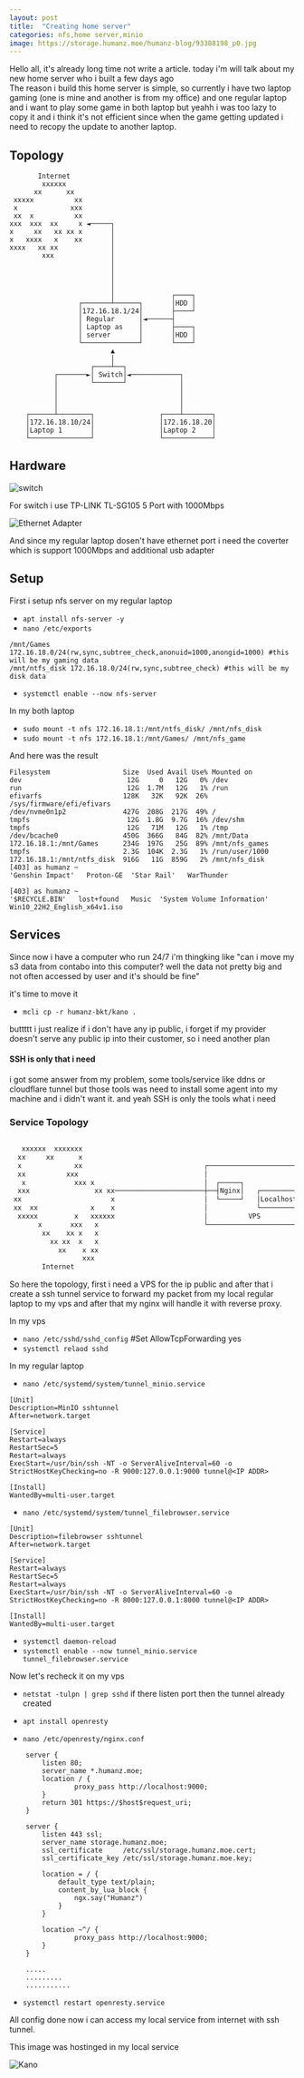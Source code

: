 ```yaml
---
layout: post
title:  "Creating home server"
categories: nfs,home server,minio
image: https://storage.humanz.moe/humanz-blog/93388198_p0.jpg
---
```


Hello all, it's already long time not write a article. today i'm will talk about my new home server who i built a few days ago  
The reason i build this home server is simple, so currently i have two laptop gaming (one is mine and another is from my office) and one regular laptop and i want to play some game in both laptop but yeahh i was too lazy to copy it and i think it's not efficient since when the game getting updated i need to recopy the update to another laptop.

## Topology
```
       Internet
        xxxxxx
      xx      xx
 xxxxx          xx
 x             xxx
 xx  x          xx
xxx  xxx  xx     x ◄─────┐
x     xx   xx xx x       │
x   xxxx   x    xx       │
xxxx   xx xx             │
        xxx              │
                         │
                         │
                         │
                         │
                         │              ┌────┐
                 ┌───────┴──────┐       │HDD │
                 │172.16.18.1/24│       ├────┘
                 │ Regular      │◄──────┤
                 │ Laptop as    │       ├────┐
                 │ server       │       │HDD │
                 └──────────────┘       └────┘
                         ▲
                         │
                    ┌────┴──┐
           ┌───────►│ Switch│◄────────────┐
           │        └───────┘             │
           │                              │
           │                              │
           │                              │
    ┌──────┴────────┐                ┌────┴───────┐
    │172.16.18.10/24│                │172.16.18.20│
    │Laptop 1       │                │Laptop 2    │
    └───────────────┘                └────────────┘
```


## Hardware

![switch](../../assets/img/home_server/hw_1.png)


For switch i use TP-LINK TL-SG105 5 Port with 1000Mbps

![Ethernet Adapter](../../assets/img/home_server/hw_2.png)

And since my regular laptop dosen't have ethernet port i need the coverter which is support 1000Mbps and additional usb adapter

## Setup
First i setup nfs server on my regular laptop

- `apt install nfs-server -y`
- `nano /etc/exports`
```
/mnt/Games 172.16.18.0/24(rw,sync,subtree_check,anonuid=1000,anongid=1000) #this will be my gaming data
/mnt/ntfs_disk 172.16.18.0/24(rw,sync,subtree_check) #this will be my disk data
```
- `systemctl enable --now nfs-server`

In my both laptop
- `sudo mount -t nfs 172.16.18.1:/mnt/ntfs_disk/ /mnt/nfs_disk`
- `sudo mount -t nfs 172.16.18.1:/mnt/Games/ /mnt/nfs_game`

And here was the result
```
Filesystem                  Size  Used Avail Use% Mounted on
dev                          12G     0   12G   0% /dev
run                          12G  1.7M   12G   1% /run
efivarfs                    128K   32K   92K  26% /sys/firmware/efi/efivars
/dev/nvme0n1p2              427G  208G  217G  49% /
tmpfs                        12G  1.8G  9.7G  16% /dev/shm
tmpfs                        12G   71M   12G   1% /tmp
/dev/bcache0                450G  366G   84G  82% /mnt/Data
172.16.18.1:/mnt/Games      234G  197G   25G  89% /mnt/nfs_games
tmpfs                       2.3G  104K  2.3G   1% /run/user/1000
172.16.18.1:/mnt/ntfs_disk  916G   11G  859G   2% /mnt/nfs_disk
[403] as humanz ~
'Genshin Impact'   Proton-GE  'Star Rail'   WarThunder

[403] as humanz ~
'$RECYCLE.BIN'   lost+found   Music  'System Volume Information'   Win10_22H2_English_x64v1.iso
```

## Services
Since now i have a computer who run 24/7 i'm thingking like "can i move my s3 data from contabo into this computer? well the data not pretty big and not often accessed by user and it's should be fine"

it's time to move it

- `mcli cp -r humanz-bkt/kano .`

buttttt i just realize if i don't have any ip public, i forget if my provider doesn't serve any public ip into their customer, so i need another plan

#### SSH is only that i need
i got some answer from my problem, some tools/service like ddns or cloudflare tunnel but those tools was need to install some agent into my machine and i didn't want it. and yeah SSH is only the tools what i need

### Service Topology
```bash

   xxxxxx  xxxxxxx                                                                      ┌─────────────────────────────────────┐
  xx     xx      x                                                                      │                                     │
  x             xx                              ┌─────────────────────────┐             │                      ┌────────────┐ │
  xx          xxx                               │                         │             │                      │Filebrowser │ │
   x            xxx x                           │  ┌─────┐                │             │  ┌──────────────┐◄───┴────────────┘ │
  xxx                xx xx──────────────────────┼──┤Nginx│   ┌─────────┐◄─┼─────────────┼──┤ssh_tunnel svc│                   │
 xx                      x                      │  └─────┘   │Localhost│  │             │┌►└──────────────┘◄──┬───────┐       │
 xx  xx             x    x                      │            └─────────┴──┼─────────────┼┘                    │ MinIO │       │
  xxxxx         x   xxxxxx                      │          VPS            │             │                     └───────┘       │
       x       xxx   x                          └─────────────────────────┘             │           My regular laptop         │
        xx    xx x   x                                                                  └─────────────────────────────────────┘
          xx xx  x   x
            xx    x xx
                  xxx
        Internet
```

So here the topology, first i need a VPS for the ip public and after that i create a ssh tunnel service to forward my packet from my local regular laptop to my vps and after that my nginx will handle it with reverse proxy.

In my vps
- `nano /etc/sshd/sshd_config` #Set AllowTcpForwarding yes
- `systemctl relaod sshd`

In my regular laptop
- `nano /etc/systemd/system/tunnel_minio.service`
```
[Unit]
Description=MinIO sshtunnel
After=network.target

[Service]
Restart=always
RestartSec=5
Restart=always
ExecStart=/usr/bin/ssh -NT -o ServerAliveInterval=60 -o StrictHostKeyChecking=no -R 9000:127.0.0.1:9000 tunnel@<IP ADDR>

[Install]
WantedBy=multi-user.target
```
- `nano /etc/systemd/system/tunnel_filebrowser.service`
```
[Unit]
Description=filebrowser sshtunnel
After=network.target

[Service]
Restart=always
RestartSec=5
Restart=always
ExecStart=/usr/bin/ssh -NT -o ServerAliveInterval=60 -o StrictHostKeyChecking=no -R 8000:127.0.0.1:8000 tunnel@<IP ADDR>

[Install]
WantedBy=multi-user.target
```
- `systemctl daemon-reload`
- `systemctl enable --now tunnel_minio.service tunnel_filebrowser.service`

Now let's recheck it on my vps

- `netstat -tulpn | grep sshd`
if there listen port then the tunnel already created


- `apt install openresty`
- `nano /etc/openresty/nginx.conf`
```
    server {
        listen 80;
        server_name *.humanz.moe;
        location / {
                proxy_pass http://localhost:9000;
        }
        return 301 https://$host$request_uri;
    }

    server {
        listen 443 ssl;
        server_name storage.humanz.moe;
        ssl_certificate     /etc/ssl/storage.humanz.moe.cert;
        ssl_certificate_key /etc/ssl/storage.humanz.moe.key;

        location = / {
            default_type text/plain;
            content_by_lua_block {
                ngx.say("Humanz")
            }
        }

        location ~^/ {
                proxy_pass http://localhost:9000;
        }
    }

    .....
    .........
    ...........
```
- `systemctl restart openresty.service`

All config done now i can access my local service from internet with ssh tunnel.


This image was hostinged in my local service

![Kano](https://storage.humanz.moe/humanz-blog/93388198_p0.jpg) 